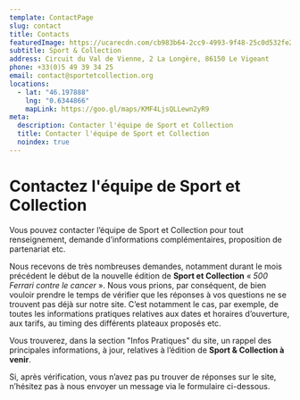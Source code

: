 ```yaml
---
template: ContactPage
slug: contact
title: Contacts
featuredImage: https://ucarecdn.com/cb983b64-2cc9-4993-9f48-25c0d532fe28/-/preview/-/enhance/50/
subtitle: Sport & Collection
address: Circuit du Val de Vienne, 2 La Longère, 86150 Le Vigeant
phone: +33(0)5 49 39 34 25
email: contact@sportetcollection.org
locations:
  - lat: "46.197888"
    lng: "0.6344866"
    mapLink: https://goo.gl/maps/KMF4LjsQLLewn2yR9
meta:
  description: Contacter l'équipe de Sport et Collection
  title: Contacter l'équipe de Sport et Collection
  noindex: true
---
```

# Contactez l'équipe de Sport et Collection

Vous pouvez contacter l’équipe de Sport et Collection pour tout renseignement, demande d’informations complémentaires, proposition de partenariat etc.

Nous recevons de très nombreuses demandes, notamment durant le mois précédent le début de la nouvelle édition de **Sport et Collection** « *500 Ferrari contre le cancer* ». Nous vous prions, par conséquent, de bien vouloir prendre le temps de vérifier que les réponses à vos questions ne se trouvent pas déjà sur notre site. C’est notamment le cas, par exemple, de toutes les informations pratiques relatives aux dates et horaires d’ouverture, aux tarifs, au timing des différents plateaux proposés etc.

Vous trouverez, dans la section "Infos Pratiques" du site, un rappel des principales informations, à jour, relatives à l’édition de **Sport & Collection à venir**.

Si, après vérification, vous n’avez pas pu trouver de réponses sur le site, n’hésitez pas à nous envoyer un message via le formulaire ci-dessous.